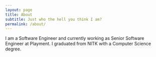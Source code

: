 ```yaml
---
layout: page
title: About
subtitle: Just who the hell you think I am?
permalink: /about/
---
```


I am a Software Engineer and currently working as Senior Software Engineer at Playment. I graduated from NITK with a Computer Science degree.